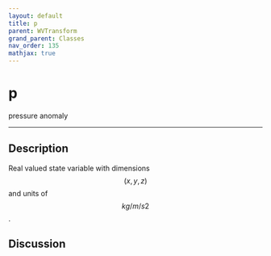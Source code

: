 ```yaml
---
layout: default
title: p
parent: WVTransform
grand_parent: Classes
nav_order: 135
mathjax: true
---
```


#  p

pressure anomaly


---

## Description
Real valued state variable with dimensions $$(x,y,z)$$ and units of $$kg/m/s2$$.

## Discussion

